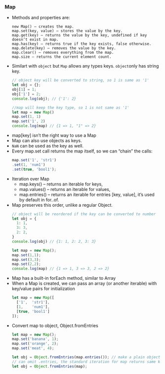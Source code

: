 ### Map
* Methods and properties are:
  ```
  new Map() – creates the map.
  map.set(key, value) – stores the value by the key.
  map.get(key) – returns the value by the key, undefined if key doesn’t exist in map.
  map.has(key) – returns true if the key exists, false otherwise.
  map.delete(key) – removes the value by the key.
  map.clear() – removes everything from the map.
  map.size – returns the current element count.
  ```
* Similart with `object` but `Map` allows any types keys. `object`only has string key.
  ```js
  // object key will be converted to string, so 1 is same as '1'
  let obj = {};
  obj[1] = 1;
  obj['1'] = 2;
  console.log(obj); // {'1': 2}
  
  //map will keep the key type, so 1 is not same as '1'
  let map = new Map()
  map.set(1, 1)
  map.set('1', 2)
  console.log(map) // {1 => 1, "1" => 2}
  ```
* map[key] isn’t the right way to use a Map
* Map can also use objects as keys.
* `NaN` can be used as the key as well. 
* Every map.set call returns the map itself, so we can “chain” the calls:
  ```js
  map.set('1', 'str1')
  .set(1, 'num1')
  .set(true, 'bool1');
  ```
* Iteration over Map
  * map.keys() – returns an iterable for keys,
  * map.values() – returns an iterable for values,
  * map.entries() – returns an iterable for entries [key, value], it’s used by default in for..of.
* Map preserves this order, unlike a regular Object.
  ```js
  // object will be reordered if the key can be converted to number
  let obj = {
    1: 1,
    3: 3,
    2: 2,
  }
  console.log(obj) // {1: 1, 2: 2, 3: 3}

  let map = new Map();
  map.set(1,1);
  map.set(3,3);
  map.set(2,2);
  console.log(map) // {1 => 1, 3 => 3, 2 => 2}
  ```
* Map has a built-in forEach method, similar to Array
* When a Map is created, we can pass an array (or another iterable) with key/value pairs for initialization
  ```js
  let map = new Map([
    ['1',  'str1'],
    [1,    'num1'],
    [true, 'bool1']
  ]);
  ```
* Convert map to object, Object.fromEntries
  ```js
  let map = new Map();
  map.set('banana', 1);
  map.set('orange', 2);
  map.set('meat', 4);

  let obj = Object.fromEntries(map.entries()); // make a plain object (*)
  // can omit .entries, the standard iteration for map returns same key/value pairs as map.entries()
  let obj = Object.fromEntries(map); 

  ```

